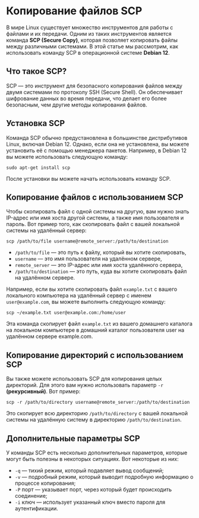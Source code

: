 # Копирование файлов SCP

В мире Linux существует множество инструментов для работы с файлами и их передачи. Одним из таких инструментов является команда **SCP (Secure Copy)**, которая позволяет копировать файлы между различными системами. В этой статье мы рассмотрим, как использовать команду SCP в операционной системе **Debian 12**.

## Что такое SCP?

SCP — это инструмент для безопасного копирования файлов между двумя системами по протоколу SSH (Secure Shell). Он обеспечивает шифрование данных во время передачи, что делает его более безопасным, чем другие методы копирования файлов.

## Установка SCP

Команда SCP обычно предустановлена в большинстве дистрибутивов Linux, включая Debian 12. Однако, если она не установлена, вы можете установить её с помощью менеджера пакетов. Например, в Debian 12 вы можете использовать следующую команду:
```
sudo apt-get install scp
```
После установки вы можете начать использовать команду SCP.

## Копирование файлов с использованием SCP

Чтобы скопировать файл с одной системы на другую, вам нужно знать IP-адрес или имя хоста другой системы, а также имя пользователя и пароль. Вот пример того, как скопировать файл с вашей локальной системы на удалённый сервер:
```
scp /path/to/file username@remote_server:/path/to/destination
```
- `/path/to/file` — это путь к файлу, который вы хотите скопировать, 
- `username` — это имя пользователя на удалённом сервере, 
- `remote_server` — это IP-адрес или имя хоста удалённого сервера, 
- `/path/to/destination` — это путь, куда вы хотите скопировать файл на удалённом сервере.

Например, если вы хотите скопировать файл `example.txt` с вашего локального компьютера на удалённый сервер с именем `user@example.com`, вы можете выполнить следующую команду:
```
scp ~/example.txt user@example.com:/home/user
```
Эта команда скопирует файл `example.txt` из вашего домашнего каталога на локальном компьютере в домашний каталог пользователя user на удалённом сервере example.com.

## Копирование директорий с использованием SCP

Вы также можете использовать SCP для копирования целых директорий. Для этого вам нужно использовать параметр `-r` **(рекурсивный)**. Вот пример:
```
scp -r /path/to/directory username@remote_server:/path/to/destination
```
Это скопирует всю директорию `/path/to/directory` с вашей локальной системы на удалённую систему в директорию `/path/to/destination`.

## Дополнительные параметры SCP

У команды SCP есть несколько дополнительных параметров, которые могут быть полезны в некоторых ситуациях. Вот некоторые из них:

- `-q` — тихий режим, который подавляет вывод сообщений;
- `-v` — подробный режим, который выводит подробную информацию о процессе копирования;
- `-P` порт — указывает порт, через который будет происходить соединение;
- `-i` ключ — использует указанный ключ вместо пароля для аутентификации.